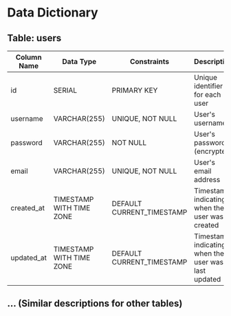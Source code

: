 # Data Dictionary

## Table: users
| Column Name | Data Type | Constraints | Description |
|---|---|---|---|
| id | SERIAL | PRIMARY KEY | Unique identifier for each user |
| username | VARCHAR(255) | UNIQUE, NOT NULL | User's username |
| password | VARCHAR(255) | NOT NULL | User's password (encrypted) |
| email | VARCHAR(255) | UNIQUE, NOT NULL | User's email address |
| created_at | TIMESTAMP WITH TIME ZONE | DEFAULT CURRENT_TIMESTAMP | Timestamp indicating when the user was created |
| updated_at | TIMESTAMP WITH TIME ZONE | DEFAULT CURRENT_TIMESTAMP | Timestamp indicating when the user was last updated |

## ... (Similar descriptions for other tables)